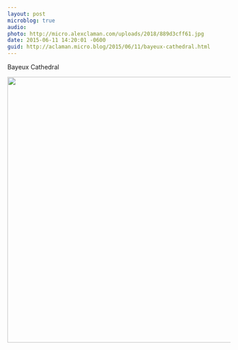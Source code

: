 ```yaml
---
layout: post
microblog: true
audio: 
photo: http://micro.alexclaman.com/uploads/2018/889d3cff61.jpg
date: 2015-06-11 14:20:01 -0600
guid: http://aclaman.micro.blog/2015/06/11/bayeux-cathedral.html
---
```

Bayeux Cathedral

<img src="http://micro.alexclaman.com/uploads/2018/889d3cff61.jpg" width="600" height="600" />
